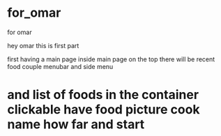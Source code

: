 # for_omar
for omar 

hey omar this is first part 

first having a main page 
inside main page on the top there will be recent food
couple menubar and side menu 
# and list of foods in the container  clickable  have food picture cook name how far and start 
# 
